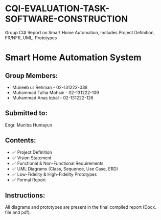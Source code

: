 # CQI-EVALUATION-TASK-SOFTWARE-CONSTRUCTION
Group CQI Report on Smart Home Automation, Includes Project Definition, FR/NFR, UML, Prototypes

# Smart Home Automation System

## Group Members:
- Muneeb ur Rehman - 02-131222-038
- Muhammad Talha Mohsin - 02-131222-109
- Muhammad Anas Iqbal - 02-131222-126

## Submitted to:
Engr. Muniba Humayun

## Contents:
- ✅ Project Definition
- ✅ Vision Statement
- ✅ Functional & Non-Functional Requirements
- ✅ UML Diagrams (Class, Sequence, Use Case, ERD)
- ✅ Low-Fidelity & High-Fidelity Prototypes
- ✅ Formal Report

## Instructions:
All diagrams and prototypes are present in the final compiled report (Docx. file and pdf).


